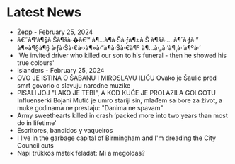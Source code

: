 # Latest News
-  Żepp - February 25, 2024
-  â€˜à¶‘à¶§à·Šà¶šà·�â€™ à¶…à¶­à·Šà·ƒà¶±à·Š à¶šà·… à¶´à·ƒà·” à¶»à¶§à¶§ à·ƒà·Šà·€à·›à¶»à·“à¶­à·Šà·€à¶º à¶…à·„à·’à¶¸à·’à¶ºà·’
-  'We invited driver who killed our son to his funeral - then he showed his true colours'
-  Islanders - February 25, 2024
-  OVO JE ISTINA O ŠABANU I MIROSLAVU ILIĆU Ovako je Šaulić pred smrt govorio o slavuju narodne muzike
-  PISALI JOJ "LAKO JE TEBI", A KOD KUĆE JE PROLAZILA GOLGOTU Influenserki Bojani Mutić je umro stariji sin, mlađem sa bore za život, a muke godinama ne prestaju: "Danima ne spavam"
-  Army sweethearts killed in crash ‘packed more into two years than most do in lifetime’
-  Escritores, bandidos y vaqueiros
-  I live in the garbage capital of Birmingham and I'm dreading the City Council cuts
-  Napi trükkös matek feladat: Mi a megoldás?
